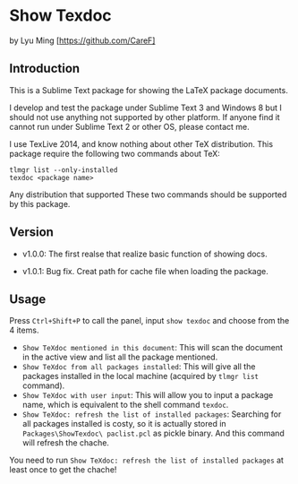 # Show Texdoc
by Lyu Ming
[https://github.com/CareF]

## Introduction
This is a Sublime Text package for showing the LaTeX package documents. 

I develop and test the package under Sublime Text 3 and Windows 8 but I 
should not use anything not supported by other platform. If anyone find 
it cannot run under Sublime Text 2 or other OS, please contact me. 

I use TexLive 2014, and know nothing about other TeX distribution. This 
package require the following two commands about TeX:

    tlmgr list --only-installed
    texdoc <package name>

Any distribution that supported These two commands should be supported
by this package. 

## Version
- v1.0.0: The first realse that realize basic function of showing docs.

- v1.0.1: Bug fix. Creat path for cache file when loading the package.

## Usage
Press `Ctrl+Shift+P` to call the panel, input `show texdoc` and choose 
from the 4 items. 

* `Show TeXdoc mentioned in this document`: This will scan the document 
in the active view and list all the package mentioned.
* `Show TeXdoc from all packages installed`: This will give all the packages
installed in the local machine (acquired by `tlmgr list` command).
* `Show TeXdoc with user input`: This will allow you to input a package name, 
which is equivalent to the shell command `texdoc`.
* `Show TeXdoc: refresh the list of installed packages`: Searching for all 
packages installed is costy, so it is actually stored in `Packages\ShowTexdoc\
paclist.pcl` as pickle binary. And this command will refresh the chache.

You need to run `Show TeXdoc: refresh the list of installed packages` at least 
once to get the chache!
